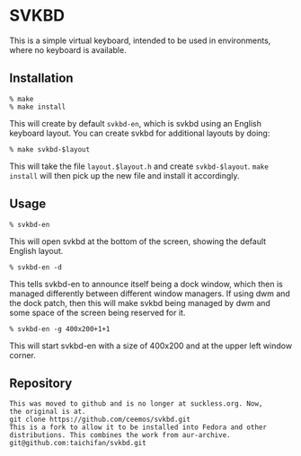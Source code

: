 SVKBD
=====
This is a simple virtual keyboard, intended to be used in environments,
where no keyboard is available.

Installation
------------

	% make
	% make install

This will create by default `svkbd-en`, which is svkbd using an English
keyboard layout. You can create svkbd for additional layouts by doing:

	% make svkbd-$layout

This will take the file `layout.$layout.h` and create `svkbd-$layout`.
`make install` will then pick up the new file and install it accordingly.

Usage
-----

	% svkbd-en

This will open svkbd at the bottom of the screen, showing the default
English layout.

	% svkbd-en -d

This tells svkbd-en to announce itself being a dock window, which then
is managed differently between different window managers. If using dwm
and the dock patch, then this will make svkbd being managed by dwm and
some space of the screen being reserved for it.

	% svkbd-en -g 400x200+1+1

This will start svkbd-en with a size of 400x200 and at the upper left
window corner.

Repository
----------

	This was moved to github and is no longer at suckless.org. Now,
	the original is at.
	git clone https://github.com/ceemos/svkbd.git
	This is a fork to allow it to be installed into Fedora and other
	distributions. This combines the work from aur-archive.
	git@github.com:taichifan/svkbd.git

